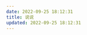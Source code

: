```yaml
---
date: 2022-09-25 18:12:31
title: 说说
updated: 2022-09-25 18:12:31
---
```


<script src="https://cdn.jsdelivr.net/npm/qexo-static@1.5.0/hexo/talks.min.js"></script>
<link rel="stylesheet" href="https://cdn.jsdelivr.net/npm/qexo-static@1.5.0/hexo/talks.css">
<div id="qexot"></div>
<script>showQexoTalks("qexot", "https://qexo.niufuyu.top", 5)</script>
